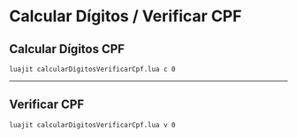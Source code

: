 # Calcular Dígitos / Verificar CPF

## Calcular Dígitos CPF

```shell
luajit calcularDigitosVerificarCpf.lua c 0
```

---

## Verificar CPF

```shell
luajit calcularDigitosVerificarCpf.lua v 0
```
